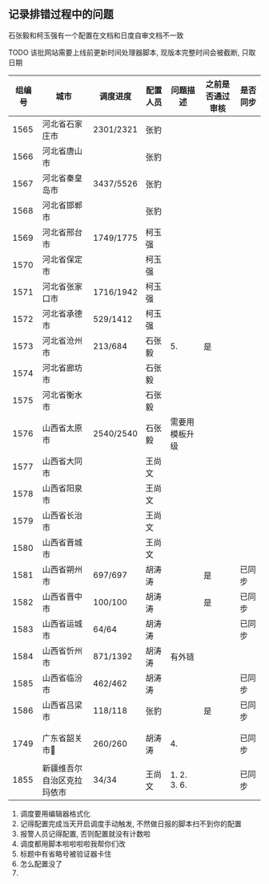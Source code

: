 ## 记录排错过程中的问题

石张毅和柯玉强有一个配置在文档和日度自审文档不一致

TODO 该批网站需要上线前更新时间处理器脚本, 现版本完整时间会被截断, 只取日期

| 组编号 | 城市                       | 调度进度  | 配置人员 | 问题描述       | 之前是否通过审核 | 是否同步 |
| ------ | -------------------------- | --------- | -------- | -------------- | ---------------- | -------- |
| 1565   | 河北省石家庄市             | 2301/2321 | 张豹     |                |                  |          |
| 1566   | 河北省唐山市               |           | 张豹     |                |                  |          |
| 1567   | 河北省秦皇岛市             | 3437/5526 | 张豹     |                |                  |          |
| 1568   | 河北省邯郸市               |           | 张豹     |                |                  |          |
| 1569   | 河北省邢台市               | 1749/1775 | 柯玉强   |                |                  |          |
| 1570   | 河北省保定市               |           | 柯玉强   |                |                  |          |
| 1571   | 河北省张家口市             | 1716/1942 | 柯玉强   |                |                  |          |
| 1572   | 河北省承德市               | 529/1412  | 柯玉强   |                |                  |          |
| 1573   | 河北省沧州市               | 213/684   | 石张毅   | 5.             | 是               |          |
| 1574   | 河北省廊坊市               |           | 石张毅   |                |                  |          |
| 1575   | 河北省衡水市               |           | 石张毅   |                |                  |          |
| 1576   | 山西省太原市               | 2540/2540 | 石张毅   | 需要用模板升级 |                  |          |
| 1577   | 山西省大同市               |           | 王尚文   |                |                  |          |
| 1578   | 山西省阳泉市               |           | 王尚文   |                |                  |          |
| 1579   | 山西省长治市               |           | 王尚文   |                |                  |          |
| 1580   | 山西省晋城市               |           | 王尚文   |                |                  |          |
| 1581   | 山西省朔州市               | 697/697   | 胡涛涛   |                | 是               | 已同步   |
| 1582   | 山西省晋中市               | 100/100   | 胡涛涛   |                | 是               | 已同步   |
| 1583   | 山西省运城市               | 64/64     | 胡涛涛   |                |                  | 已同步   |
| 1584   | 山西省忻州市               | 871/1392  | 胡涛涛   | 有外链         |                  |          |
| 1585   | 山西省临汾市               | 462/462   | 胡涛涛   |                |                  | 已同步   |
| 1586   | 山西省吕梁市               | 118/118   | 张豹     |                | 是               | 已同步   |
|        |                            |           |          |                |                  |          |
|        |                            |           |          |                |                  |          |
| 1749   | 广东省韶关市:tada:         | 260/260   | 胡涛涛   | 4.             |                  | 已同步   |
|        |                            |           |          |                |                  |          |
| 1855   | 新疆维吾尔自治区克拉玛依市 | 34/34     | 王尚文   | 1. 2. 3. 6.    |                  | 已同步   |

1.  调度要用编辑器格式化
2.  记得配置完成当天开启调度手动触发, 不然做日报的脚本扫不到你的配置
3.  报警人员记得配置, 否则配置就没有计数啦
4.  调度都用脚本啦啦啦啦我帮你们改
5.  标题中有省略号被验证器卡住
6.  怎么配置没了
7.  